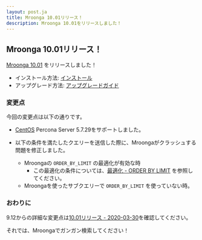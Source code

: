 ```yaml
---
layout: post.ja
title: Mroonga 10.01リリース！
description: Mroonga 10.01をリリースしました！
---
```


## Mroonga 10.01リリース！

[Mroonga 10.01](/ja/docs/news.html#release-10-01) をリリースしました！

* インストール方法: [インストール](/ja/docs/install.html)
* アップグレード方法: [アップグレードガイド](/ja/docs/upgrade.html)

### 変更点

今回の変更点は以下の通りです。

  * [CentOS](/ja/docs/install/centos) Percona Server 5.7.29をサポートしました。

  * 以下の条件を満たしたクエリーを送信した際に、Mroongaがクラッシュする問題を修正しました。

    * Mroongaの ``ORDER_BY_LIMIT`` の最適化が有効な時
      * この最適化の条件については、[最適化 - ORDER BY LIMIT](https://mroonga.org/ja/docs/reference/optimizations.html#order-by-limit) を参照してください。
    * Mroongaを使ったサブクエリーで ``ORDER_BY_LIMIT`` を使っていない時。

### おわりに

9.12からの詳細な変更点は[10.01リリース - 2020-03-30](/ja/docs/news.html#release-10-01)を確認してください。

それでは、Mroongaでガンガン検索してください！
